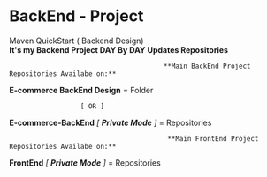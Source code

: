 # BackEnd - Project
Maven QuickStart ( Backend Design)        
      **It's my Backend Project DAY By DAY Updates Repositories**

                                           **Main BackEnd Project Repositories Availabe on:**
 **E-commerce BackEnd Design** = Folder
 
                      [ OR ]
                      
 **E-commerce-BackEnd** *[ **Private Mode** ]*  = Repositories
                                                                          
                                            **Main FrontEnd Project Repositories Availabe on:**
                   
 **FrontEnd** *[ **Private Mode** ]*  = Repositories
